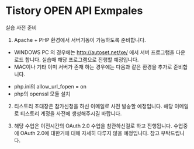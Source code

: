 Tistory OPEN API Exmpales
=======

실습 사전 준비

1. Apache + PHP 환경에서 서버기동이 가능하도록 준비합니다.
 - WINDOWS PC 의 경우에는 http://autoset.net/xe/ 에서 서버 프로그램을 다운로드 합니다. 
   실습때 해당 프로그램으로 진행할 예정입니다.
 - MAC이나 기타 이미 서버가 존재 하는 경우에는 다음과 같은 환경을 추가로 준비합니다.
  + php.ini의 allow_url_fopen = on
  + php의 openssl 모듈 설치
  
2. 티스토리 초대장은 참가신청을 하신 이메일로 사전 발송할 예정입니다. 
   해당 이메일로 티스토리 계정을 사전에 생성해주시길 바랍니다.
   
3. 해당 수업은 이전시간의 OAuth 2.0 수업을 참관하신걸로 하고 진행됩니다. 수업중에 OAuth 2.0에 대한거에 대해 자세히 다루지 않을 예정입니다. 참고 부탁드립니다.
